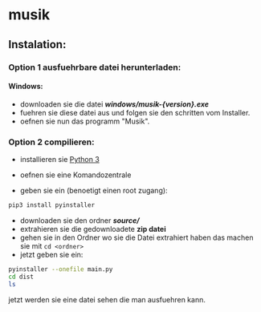 # musik
## Instalation:
### Option 1 ausfuehrbare datei herunterladen:
#### Windows:
- downloaden sie die datei ***windows/musik-{version}.exe***
- fuehren sie diese datei aus und folgen sie den schritten vom Installer.
- oefnen sie nun das programm "Musik".
### Option 2 compilieren:
- installieren sie [Python 3](https://www.python.org/ )

- oefnen sie eine Komandozentrale
- geben sie ein (benoetigt einen root zugang): 
```bash
pip3 install pyinstaller
```
- downloaden sie den ordner ***source/***
- extrahieren sie die gedownloadete **zip datei**
- gehen sie in den Ordner wo sie die Datei extrahiert haben das machen sie mit   ```cd <ordner>```
- jetzt geben sie ein:
```bash
pyinstaller --onefile main.py
cd dist
ls
```
jetzt werden sie eine datei sehen die man ausfuehren kann.

